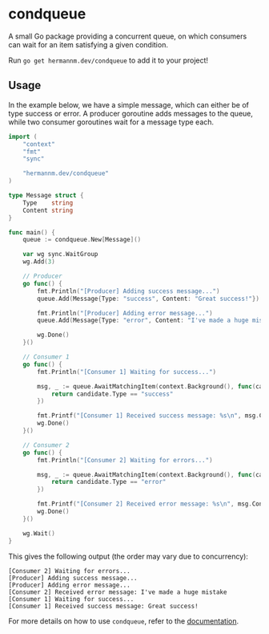 # condqueue

A small Go package providing a concurrent queue, on which consumers can wait for an item satisfying
a given condition.

Run `go get hermannm.dev/condqueue` to add it to your project!

## Usage

In the example below, we have a simple message, which can either be of type success or error. A
producer goroutine adds messages to the queue, while two consumer goroutines wait for a message type
each.

```go
import (
	"context"
	"fmt"
	"sync"

	"hermannm.dev/condqueue"
)

type Message struct {
	Type    string
	Content string
}

func main() {
	queue := condqueue.New[Message]()

	var wg sync.WaitGroup
	wg.Add(3)

	// Producer
	go func() {
		fmt.Println("[Producer] Adding success message...")
		queue.Add(Message{Type: "success", Content: "Great success!"})

		fmt.Println("[Producer] Adding error message...")
		queue.Add(Message{Type: "error", Content: "I've made a huge mistake"})

		wg.Done()
	}()

	// Consumer 1
	go func() {
		fmt.Println("[Consumer 1] Waiting for success...")

		msg, _ := queue.AwaitMatchingItem(context.Background(), func(candidate Message) bool {
			return candidate.Type == "success"
		})

		fmt.Printf("[Consumer 1] Received success message: %s\n", msg.Content)
		wg.Done()
	}()

	// Consumer 2
	go func() {
		fmt.Println("[Consumer 2] Waiting for errors...")

		msg, _ := queue.AwaitMatchingItem(context.Background(), func(candidate Message) bool {
			return candidate.Type == "error"
		})

		fmt.Printf("[Consumer 2] Received error message: %s\n", msg.Content)
		wg.Done()
	}()

	wg.Wait()
}
```

This gives the following output (the order may vary due to concurrency):

```
[Consumer 2] Waiting for errors...
[Producer] Adding success message...
[Producer] Adding error message...
[Consumer 2] Received error message: I've made a huge mistake
[Consumer 1] Waiting for success...
[Consumer 1] Received success message: Great success!
```

For more details on how to use `condqueue`, refer to the
[documentation](https://pkg.go.dev/hermannm.dev/condqueue).
